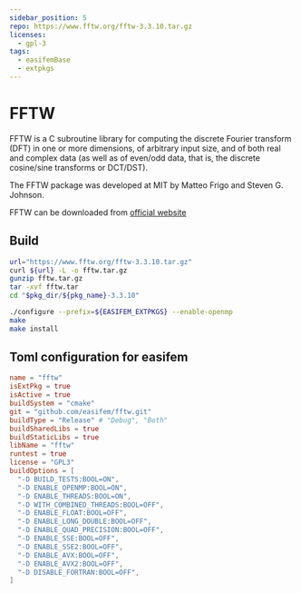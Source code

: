 ```yaml
---
sidebar_position: 5
repo: https://www.fftw.org/fftw-3.3.10.tar.gz
licenses:
  - gpl-3
tags:
  - easifemBase
  - extpkgs
---
```


# FFTW

FFTW is a C subroutine library for computing the discrete Fourier transform (DFT) in one or more dimensions, of arbitrary input size, and of both real and complex data (as well as of even/odd data, that is, the discrete cosine/sine transforms or DCT/DST).

The FFTW package was developed at MIT by Matteo Frigo and Steven G. Johnson.

FFTW can be downloaded from [official website](https://www.fftw.org/fftw-3.3.10.tar.gz)

## Build

```bash
url="https://www.fftw.org/fftw-3.3.10.tar.gz"
curl ${url} -L -o fftw.tar.gz
gunzip fftw.tar.gz
tar -xvf fftw.tar
cd "$pkg_dir/${pkg_name}-3.3.10"

./configure --prefix=${EASIFEM_EXTPKGS} --enable-openmp
make
make install
```

## Toml configuration for easifem

```toml
name = "fftw"
isExtPkg = true
isActive = true
buildSystem = "cmake"
git = "github.com/easifem/fftw.git"
buildType = "Release" # "Debug", "Both"
buildSharedLibs = true
buildStaticLibs = true
libName = "fftw"
runtest = true
license = "GPL3"
buildOptions = [
  "-D BUILD_TESTS:BOOL=ON",
  "-D ENABLE_OPENMP:BOOL=ON",
  "-D ENABLE_THREADS:BOOL=ON",
  "-D WITH_COMBINED_THREADS:BOOL=OFF",
  "-D ENABLE_FLOAT:BOOL=OFF",
  "-D ENABLE_LONG_DOUBLE:BOOL=OFF",
  "-D ENABLE_QUAD_PRECISION:BOOL=OFF",
  "-D ENABLE_SSE:BOOL=OFF",
  "-D ENABLE_SSE2:BOOL=OFF",
  "-D ENABLE_AVX:BOOL=OFF",
  "-D ENABLE_AVX2:BOOL=OFF",
  "-D DISABLE_FORTRAN:BOOL=OFF",
]
```
